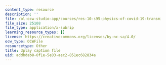 ```yaml
---
content_type: resource
description: ''
file: /ol-ocw-studio-app/courses/res-10-s95-physics-of-covid-19-transmission-fall-2020/addbdab80f1e5e03aec2851ec682834a_F0sz463hx3U.vtt
file_size: 25108
file_type: application/x-subrip
learning_resource_types: []
license: https://creativecommons.org/licenses/by-nc-sa/4.0/
ocw_type: OCWFile
resourcetype: Other
title: 3play caption file
uid: addbdab8-0f1e-5e03-aec2-851ec682834a
---
```

